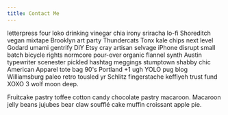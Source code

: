 ```yaml
---
title: Contact Me
---
```


letterpress four loko drinking vinegar chia irony sriracha lo-fi Shoreditch vegan mixtape Brooklyn art party Thundercats Tonx kale chips next level Godard umami gentrify DIY Etsy cray artisan selvage iPhone disrupt small batch bicycle rights normcore pour-over organic flannel synth Austin typewriter scenester pickled hashtag meggings stumptown shabby chic American Apparel tote bag 90's Portland +1 ugh YOLO pug blog Williamsburg paleo retro tousled yr Schlitz fingerstache keffiyeh trust fund XOXO 3 wolf moon deep.

Fruitcake pastry toffee cotton candy chocolate pastry macaroon. Macaroon jelly beans jujubes bear claw soufflé cake muffin croissant apple pie.
